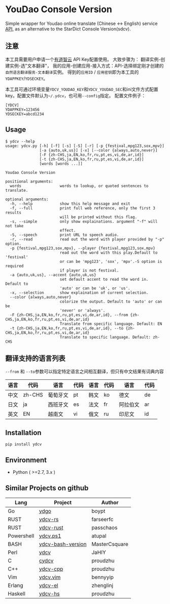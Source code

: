 # YouDao Console Version

Simple wrapper for Youdao online translate (Chinese <-> English) service [API](https://ai.youdao.com/docs/doc-trans-api.s#p01), as an alternative to the StarDict Console Version(sdcv).

## 注意

本工具需要用户申请一个[有道智云](https://ai.youdao.com) API Key配置使用。
大致步骤为： 翻译实例-创建实例-选"文本翻译"， 我的应用-创建应用-接入方式：API-选择绑定刚才创建的`自然语言翻译服务-文本翻译`实例。
得到的`应用ID` / `应用密钥`即为本工具的`YDAPPKEY`/`YDSECKEY`。

本工具可通过环境变量`YDCV_YOUDAO_KEY`和`YDCV_YOUDAO_SEC`和ini文件方式配置key。配置文件默认为`~/.ydcv`，也可用`--config`指定。
配置文件例子：
```
[YDCV]
YDAPPKEY=123456
YDSECKEY=abcd1234
```

## Usage
```
$ ydcv --help
usage: ydcv.py [-h] [-f] [-s] [-S] [-r] [-p {festival,mpg123,sox,mpv}]
               [-a {auto,uk,us}] [-x] [--color {always,auto,never}]
               [-F {zh-CHS,ja,EN,ko,fr,ru,pt,es,vi,de,ar,id}]
               [-t {zh-CHS,ja,EN,ko,fr,ru,pt,es,vi,de,ar,id}]
               [words [words ...]]

Youdao Console Version

positional arguments:
  words                 words to lookup, or quoted sentences to translate.

optional arguments:
  -h, --help            show this help message and exit
  -f, --full            print full web reference, only the first 3 results
                        will be printed without this flag.
  -s, --simple          only show explainations. argument "-f" will not take
                        effect.
  -S, --speech          print URL to speech audio.
  -r, --read            read out the word with player provided by "-p" option.
  -p {festival,mpg123,sox,mpv}, --player {festival,mpg123,sox,mpv}
                        read out the word with this play.Default to 'festival'
                        or can be 'mpg123', 'sox', 'mpv'.-S option is required
                        if player is not festival.
  -a {auto,uk,us}, --accent {auto,uk,us}
                        set default accent to read the word in. Default to
                        'auto' or can be 'uk', or 'us'.
  -x, --selection       show explaination of current selection.
  --color {always,auto,never}
                        colorize the output. Default to 'auto' or can be
                        'never' or 'always'.
  -F {zh-CHS,ja,EN,ko,fr,ru,pt,es,vi,de,ar,id}, --from {zh-CHS,ja,EN,ko,fr,ru,pt,es,vi,de,ar,id}
                        Translate from specific language. Default: EN
  -t {zh-CHS,ja,EN,ko,fr,ru,pt,es,vi,de,ar,id}, --to {zh-CHS,ja,EN,ko,fr,ru,pt,es,vi,de,ar,id}
                        Translate to specific language. Default: zh-CHS
```

## 翻译支持的语言列表

`--from` 和 `--to`参数可以指定特定语言之间相互翻译，但只有中文结果有词典内容

|语言|代码|语言|代码|语言|代码|语言|代码|
|----|----|----|----|----|----|----|----|
中文|zh-CHS|葡萄牙文|pt  |韩文|ko|德文    |de
日文|ja    |西班牙文|es  |法文|fr|阿拉伯文|ar
英文|EN    |越南文  |vi  |俄文|ru|印尼文  |id

## Installation
```
pip install ydcv
```

## Environment
 * Python ( >=2.7, 3.x )

## Similar Projects on github
|Lang|Project|Author|
|----|----|----|
|Go|[ydgo](https://github.com/boypt/ydgo)|boypt|
|RUST|[ydcv-rs](https://github.com/farseerfc/ydcv-rs)|farseerfc|
|RUST|[ydcv-rust](https://github.com/passchaos/ydcv-rust)|passchaos|
|Powershell|[ydcv.ps1](https://github.com/atupal/ydcv.ps1)|atupal|
|BASH|[ydcv-bash-version](https://github.com/MasterCsquare/ydcv-bash-version)|MasterCsquare|
|Perl|[ydcv](https://github.com/JaHIY/ydcv)|JaHIY|
|C|[cydcv](https://github.com/proudzhu/cydcv)|proudzhu|
|C++|[ydcv-cpp](https://github.com/proudzhu/ydcv-cpp)|proudzhu|
|Vim|[ydcv.vim](https://github.com/bennyyip/ydcv.vim)|bennyyip|
|Erlang|[ydcv-el](https://github.com/zhenglinj/ydcv-el)|zhenglinj|
|Haskell|[ydcv-hs](https://github.com/proudzhu/ydcv-hs)|proudzhu|

